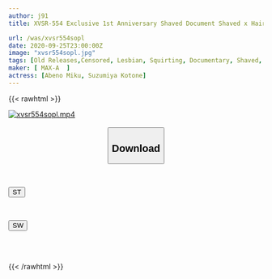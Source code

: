 ```yaml
---
author: j91
title: XVSR-554 Exclusive 1st Anniversary Shaved Document Shaved x Hairy Lesbian Kotone Suzumiya Miku Abeno

url: /was/xvsr554sopl
date: 2020-09-25T23:00:00Z
image: "xvsr554sopl.jpg"
tags: [Old Releases,Censored, Lesbian, Squirting, Documentary, Shaved, Toy	]
maker: [ MAX-A  ]
actress: [Abeno Miku, Suzumiya Kotone]
---
```



{{< rawhtml >}}

<div class="video" data-videoid="XkoB4R0Z2XcAPG">
    <a href="javascript:;">
        <img src="/was/xvsr554sopl/xvsr554sopl.jpg" width="WIDTH" height="HEIGHT" alt="xvsr554sopl.mp4" loading="lazy">
    </a>
</div>

<script type="text/javascript" src="https://j91.asia/asset/on-demand-st.js"></script>

<br>
  <link rel="stylesheet" href="https://j91.asia/asset/bs5.css">
  
  <center>
  <button class="btn btn-primary" type="button" data-bs-toggle="collapse" data-bs-target=".multi-collapse" aria-expanded="false" aria-controls="multiCollapseExample1 multiCollapseExample2"><h2>Download</h2></button></center>
</p>
<div class="row">
  <div class="col">
    <div class="collapse multi-collapse" id="multiCollapseExample1">
      <div class="card card-body">
	      	      <br>
<div class="buttons">  
<p><a href="https://streamtape.to/v/XkoB4R0Z2XcAPG" target="_blank"><button class="btn-hover color-3"><i class="fa fa-download"></i> ST</button></a></p></div>
    </div>
  </div>
</div>
  <div class="col">
    <div class="collapse multi-collapse" id="multiCollapseExample2">
      <div class="card card-body">
	      <br>
<div class="buttons">
<p><a href="https://asnwish.com/ysivio1356w0" target="_blank"><button class="btn-hover color-2"><i class="fa fa-download"></i> SW</button></a></p></div>
<br><br>
      </div>
    </div>
  </div>
</div>

{{< /rawhtml >}}